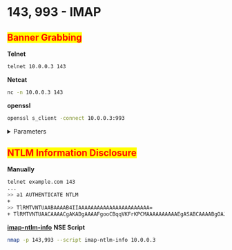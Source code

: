 # 143, 993 - IMAP

## <mark style="color:red;">Banner Grabbing</mark> <a href="#banner-grabbing" id="banner-grabbing"></a>

**Telnet**

```sh
telnet 10.0.0.3 143
```

**Netcat**

```sh
nc -n 10.0.0.3 143
```

**openssl**

```sh
openssl s_client -connect 10.0.0.3:993
```

<details>

<summary>Parameters</summary>

* `s_client`: SSL/TLS client program.

</details>

## <mark style="color:red;">NTLM Information Disclosure</mark> <a href="#ntlm-information-disclosure" id="ntlm-information-disclosure"></a>

**Manually**

```sh
telnet example.com 143
...
>> a1 AUTHENTICATE NTLM
+
>> TlRMTVNTUAABAAAAB4IIAAAAAAAAAAAAAAAAAAAAAAA=
+ TlRMTVNTUAACAAAACgAKADgAAAAFgooCBqqVKFrKPCMAAAAAAAAAAEgASABCAAAABgOAJQAAAA9JAEkAUwAwADEAAgAKAEkASQBTADAAMQABAAoASQBJAFMAMAAxAAQACgBJAEkAUwAwADEAAwAKAEkASQBTADAAMQAHAAgAHwMI0VPy1QEAAAAA
```

[**imap-ntlm-info**](https://nmap.org/nsedoc/scripts/imap-ntlm-info.html) **NSE Script**

```sh
nmap -p 143,993 --script imap-ntlm-info 10.0.0.3
```

